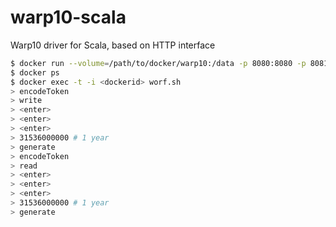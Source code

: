 # warp10-scala
Warp10 driver for Scala, based on HTTP interface

```sh
$ docker run --volume=/path/to/docker/warp10:/data -p 8080:8080 -p 8081:8081 -d -i warp10io/warp10:1.0.16
$ docker ps
$ docker exec -t -i <dockerid> worf.sh
> encodeToken
> write
> <enter>
> <enter>
> <enter>
> 31536000000 # 1 year
> generate
> encodeToken
> read
> <enter>
> <enter>
> <enter>
> 31536000000 # 1 year
> generate
```